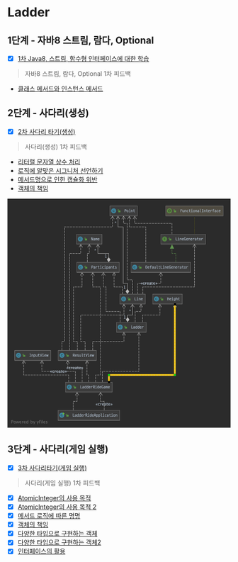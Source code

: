 # Ladder

## 1단계 - 자바8 스트림, 람다, Optional
* [x] [1차 Java8, 스트림, 함수형 인터페이스에 대한 학습](https://github.com/next-step/java-ladder/pull/829)

> 자바8 스트림, 람다, Optional 1차 피드백

* [클래스 메서드와 인스턴스 메서드](https://github.com/next-step/java-ladder/pull/829#discussion_r604711018)

## 2단계 - 사다리(생성)

* [x] [2차 사다리 타기\(생성\)](https://github.com/next-step/java-ladder/pull/841)

> 사다리(생성) 1차 피드백

* [리터럴 문자열 상수 처리](https://github.com/next-step/java-ladder/pull/841#discussion_r606647457)
* [로직에 알맞은 시그니처 선언하기](https://github.com/next-step/java-ladder/pull/841#discussion_r606647603)
* [메서드명으로 인한 캡슐화 위반](https://github.com/next-step/java-ladder/pull/841#discussion_r606647666)
* [객체의 책임](https://github.com/next-step/java-ladder/pull/841#discussion_r606647697)

![ladder step2](../../.gitbook/assets/ladder2.png)

## 3단계 - 사다리(게임 실행)

* [x] [3차 사다리타기(게임 실행)](https://github.com/next-step/java-ladder/pull/859)

> 사다리(게임 실행) 1차 피드백

* [x] [AtomicInteger의 사용 목적](https://github.com/next-step/java-ladder/pull/859#discussion_r607832479)
* [x] [AtomicInteger의 사용 목적 2](https://github.com/next-step/java-ladder/pull/859#discussion_r608274402)
* [x] [메서드 로직에 따른 명명](https://github.com/next-step/java-ladder/pull/859#discussion_r607838227)
* [x] [객체의 책임](https://github.com/next-step/java-ladder/pull/859#discussion_r607842860)
* [x] [다양한 타입으로 구현하는 객체](https://github.com/next-step/java-ladder/pull/859#discussion_r607844282)
* [x] [다양한 타입으로 구현하는 객체2](https://github.com/next-step/java-ladder/pull/859#discussion_r608275099)
* [x] [인터페이스의 활용](https://github.com/next-step/java-ladder/pull/859#discussion_r607845484)
